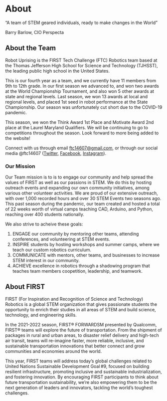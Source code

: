 # About

“A team of STEM geared individuals, ready to make changes in the World”

Barry Barlow, CIO Perspecta

## About the Team

Robot Uprising is the FIRST Tech Challenge (FTC) Robotics team based at the Thomas Jefferson High School for Science and Technology (TJHSST), the leading public high school in the United States.

This is our fourth year as a team, and we currently have 11 members from 9th to 12th grade. In our first season we advanced to, and won two awards at the World Championship Tournament, and also won 5 other awards at state and regional levels. Last season, we won 13 awards at local and regional levels, and placed 1st seed in robot performance at the State Championship. Our season was unfortunately cut short due to the COVID-19 pandemic.

This season, we won the Think Award 1st Place and Motivate Award 2nd place at the Laurel Maryland Qualifiers. We will be continuing to go to competitions throughout the season. Look forward to more being added to the website!

Connect with us through email <ftc14607@gmail.com>, or through our social media @ftc14607 ([Twitter](https://twitter.com/ftc14607), [Facebook](https://facebook.com/ftc14607), [Instagram](https://instagram.com/ftc14607)).

### Our Mission

Our Team mission is to is to engage our community and help spread the values of FIRST as well as our passions in STEM. We do this by hosting outreach events and expanding our own community initiatives, among various other volunteer activities. We are proud of our extensive outreach, with over 1,000 recorded hours and over 30 STEM Events two seasons ago. This past season during the pandemic, our team created and hosted a total of 22 weeks worth of virtual camps teaching CAD, Arduino, and Python, reaching over 400 students nationally.

We also strive to acheive these goals:

1. ENGAGE our community by mentoring other teams, attending conferences, and volunteering at STEM events.
2. INSPIRE students by hosting workshops and summer camps, where we teach our custom robotics curriculum.
3. COMMUNICATE with mentors, other teams, and businesses to increase STEM interest in our community.
4. ACHIEVE excellence in robotics through a shadowing program that teaches team members coopetition, leadership, and teamwork.

## About FIRST

FIRST (For Inspiration and Recognition of Science and Technology) Robotics is a global STEM organization that gives passionate students the opportunity to enrich their studies in all areas of STEM and build science, technology, and engineering skills.

In the 2021-2022 season, FIRST® FORWARDSM presented by Qualcomm, FIRST® teams will explore the future of transportation. From the shipment of packages in rural and urban areas, to disaster relief delivery and high-tech air transit, teams will re-imagine faster, more reliable, inclusive, and sustainable transportation innovations that better connect and grow communities and economies around the world.

This year, FIRST teams will address today’s global challenges related to United Nations Sustainable Development Goal #9, focused on building resilient infrastructure, promoting inclusive and sustainable industrialization, and fostering innovation. By encouraging FIRST participants to think about future transportation sustainability, we’re also empowering them to be the next generation of leaders and innovators, tackling the world’s toughest challenges.
